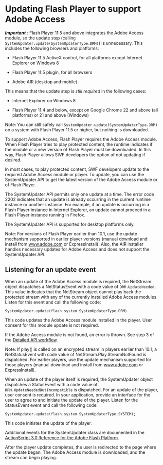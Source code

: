 # Updating Flash Player to support Adobe Access

<div>

**_Important_** : Flash Player 11.5 and above integrates the Adobe Access
module, so the update step (calling
`SystemUpdater.update(SystemUpdaterType.DRM)`) is unnecessary. This includes the
following browsers and platforms:

- Flash Player 11.5 ActiveX control, for all platforms except Internet Explorer
  on Windows 8

- Flash Player 11.5 plugin, for all browsers

- Adobe AIR (desktop and mobile)

This means that the update step is _still required_ in the following cases:

- Internet Explorer on Windows 8

- Flash Player 11.4 and below, except on Google Chrome 22 and above (all
  platforms) or 21 and above (Windows)

<div>

Note: You can still safely call `SystemUpdater.update(SystemUpdaterType.DRM)` on
a system with Flash Player 11.5 or higher, but nothing is downloaded.

</div>

To support Adobe Access, Flash Player requires the Adobe Access module. When
Flash Player tries to play protected content, the runtime indicates if the
module or a new version of Flash Player must be downloaded. In this way, Flash
Player allows SWF developers the option of not updating if desired.

In most cases, to play protected content, SWF developers update to the required
Adobe Access module or player. To update, you can use the SystemUpdater API to
get the latest version of the Adobe Access module or of Flash Player.

The SystemUpdater API permits only one update at a time. The error code 2202
indicates that an update is already occurring in the current runtime instance or
another instance. For example, if an update is occurring in a Flash Player
instance in Internet Explorer, an update cannot proceed in a Flash Player
instance running in Firefox.

The SystemUpdater API is supported for desktop platforms only.

<div>

<div>

Note: For versions of Flash Player earlier than 10.1, use the update mechanism
supported in earlier player versions (manual download and install from
www.adobe.com or ExpressInstall). Also, the AIR installer handles necessary
updates for Adobe Access and does not support the SystemUpdater API.

</div>

</div>

</div>

<div>

## Listening for an update event

<div>

When an update of the Adobe Access module is required, the NetStream object
dispatches a NetStatusEvent with a code value of `DRM.UpdateNeeded`. This value
indicates that the NetStream object cannot play back the protected stream with
any of the currently installed Adobe Access modules. Listen for this event and
call the following code:

<div>

    SystemUpdater.update(flash.system.SystemUpdaterType.DRM)

This code updates the Adobe Access module installed in the player. User consent
for this module update is not required.

</div>

If the Adobe Access module is not found, an error is thrown. See step 3 of the
[Detailed API workflow](WSa3a415adbae4e49c-513a8af0126e28a784c-8000.html).

<div>

<div>

Note: If play() is called on an encrypted stream in players earlier than 10.1, a
NetStatusEvent with code value of NetStream.Play.StreamNotFound is dispatched.
For earlier players, use the update mechanism supported for those players
(manual download and install from www.adobe.com or ExpressInstall).

</div>

</div>

When an update of the player itself is required, the SystemUpdater object
dispatches a StatusEvent with a code value of `DRM.UpdateNeededButIncompatible`
is dispatched. For an update of the player, user consent is required. In your
application, provide an interface for the user to agree to and initiate the
update of the player. Listen for the StatusEvent event and call the following
code:

<div>

    SystemUpdater.update(flash.system.SystemUpdaterType.SYSTEM);

This code initiates the update of the player.

</div>

Additional events for the SystemUpdater class are documented in the <a
href="http://help.adobe.com/en_US/FlashPlatform/reference/actionscript/3/flash/system/SystemUpdater.html#eventSummary"
target="_self">ActionScript 3.0 Reference for the Adobe Flash Platform</a>.

After the player update completes, the user is redirected to the page where the
update began. The Adobe Access module is downloaded, and the stream can begin
playing.

</div>

</div>

<div>

<div>

</div>

</div>
